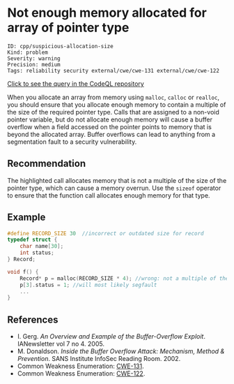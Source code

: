 # Not enough memory allocated for array of pointer type

```
ID: cpp/suspicious-allocation-size
Kind: problem
Severity: warning
Precision: medium
Tags: reliability security external/cwe/cwe-131 external/cwe/cwe-122

```
[Click to see the query in the CodeQL repository](https://github.com/github/codeql/tree/main/cpp/ql/src/Critical/SizeCheck2.ql)

When you allocate an array from memory using `malloc`, `calloc` or `realloc`, you should ensure that you allocate enough memory to contain a multiple of the size of the required pointer type. Calls that are assigned to a non-void pointer variable, but do not allocate enough memory will cause a buffer overflow when a field accessed on the pointer points to memory that is beyond the allocated array. Buffer overflows can lead to anything from a segmentation fault to a security vulnerability.


## Recommendation
The highlighted call allocates memory that is not a multiple of the size of the pointer type, which can cause a memory overrun. Use the `sizeof` operator to ensure that the function call allocates enough memory for that type.


## Example

```cpp
#define RECORD_SIZE 30  //incorrect or outdated size for record
typedef struct {
	char name[30];
	int status;
} Record;

void f() {
	Record* p = malloc(RECORD_SIZE * 4); //wrong: not a multiple of the size of Record
	p[3].status = 1; //will most likely segfault
	...
}

```

## References
* I. Gerg. *An Overview and Example of the Buffer-Overflow Exploit*. IANewsletter vol 7 no 4. 2005.
* M. Donaldson. *Inside the Buffer Overflow Attack: Mechanism, Method & Prevention*. SANS Institute InfoSec Reading Room. 2002.
* Common Weakness Enumeration: [CWE-131](https://cwe.mitre.org/data/definitions/131.html).
* Common Weakness Enumeration: [CWE-122](https://cwe.mitre.org/data/definitions/122.html).